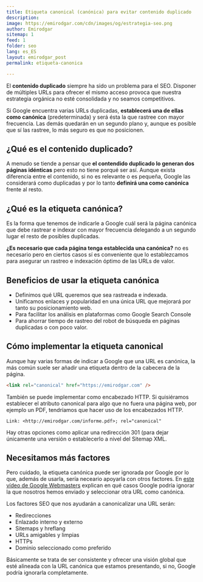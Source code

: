 ```yaml
---
title: Etiqueta canonical (canónica) para evitar contenido duplicado
description: 
image: https://emirodgar.com/cdn/images/og/estrategia-seo.png
author: Emirodgar
sitemap: 1
feed: 1
folder: seo
lang: es_ES
layout: emirodgar_post
permalink: etiqueta-canonica

--- 
```


El **contenido duplicado** siempre ha sido un problema para el SEO. Disponer de múltiples URLs para ofrecer el mismo acceso provoca que nuestra estrategia orgánica no esté consolidada y no seamos competitivos.

Si Google encuentra varias URLs duplicadas, **establecerá una de ellas como canónica** (predeterminada) y será ésta la que rastree con mayor frecuencia. Las demás quedarán en un segundo plano y, aunque es posible que sí las rastree, lo más seguro es que no posicionen.

## ¿Qué es el contenido duplicado?

A menudo se tiende a pensar que **el contendido duplicado lo generan dos páginas idénticas** pero esto no tiene porqué ser así. Aunque exista diferencia entre el contenido, si no es relevante o es pequeña, Google las considerará como duplicadas y por lo tanto **definirá una como canónica** frente al resto.

## ¿Qué es la etiqueta canónica?

Es la forma que tenemos de indicarle a Google cuál será la página canónica que debe rastrear e indexar con mayor frecuencia delegando a un segundo lugar el resto de posibles duplicadas.

**¿Es necesario que cada página tenga establecida una canónica?** no es necesario pero en ciertos casos sí es conveniente que lo establezcamos para asegurar un rastreo e indexación óptimo de las URLs de valor.

## Beneficios de usar la etiqueta canónica

- Definimos qué URL queremos que sea rastreada e indexada.
- Unificamos enlaces y popularidad en una única URL que mejorará por tanto su posicionamiento web.
- Para facilitar los análisis en plataformas como Google Search Console
- Para ahorrar tiempo de rastreo del robot de búsqueda en páginas duplicadas o con poco valor.

## Cómo implementar la etiqueta canonical

Aunque hay varias formas de indicar a Google que una URL es canónica, la más común suele ser añadir una etiqueta dentro de la cabecera de la página.
 
```html
<link rel="canonical" href="https://emirodgar.com" />
```

También se puede implementar como encabezado HTTP. Si quisiéramos establecer el atributo canonical para algo que no fuera una página web, por ejemplo un PDF, tendríamos que hacer uso de los encabezados HTTP.

```
Link: <http://emirodgar.com/informe.pdf>; rel="canonical"
```

Hay otras opciones como aplicar una redirección 301 (para dejar únicamente una versión o establecerlo a nivel del Sitemap XML.

## Necesitamos más factores

Pero cuidado, la etiqueta canónica puede ser ignorada por Google por lo que, además de usarla, sería neceario apoyarla con otros factores. En [este vídeo de Google Webmasters](https://www.youtube.com/watch?v=8j_hxBw5B4E) explican en qué casos Google podría ignorar la que nosotros hemos enviado y seleccionar otra URL como canónica.

Los factores SEO que nos ayudarán a canonicalizar una URL serán:

- Redirecciones
- Enlazado interno y externo
- Sitemaps y hreflang
- URLs amigables y limpias
- HTTPs
- Dominio seleccionado como preferido

Básicamente se trata de ser consistente y ofrecer una visión global que esté alineada con la URL canónica que estamos presentando, si no, Google podría ignorarla completamente.
<!--stackedit_data:
eyJoaXN0b3J5IjpbMTY2MDk3NTkyNSwxNDMxODcxMjA4LDEzMj
UxNjc4NjUsLTEwOTg3NzE0NTcsLTE4Mzg1NDEwNTMsLTIwMDAy
OTA0NTgsLTUxNzAyNDU4Nyw2NjQ4ODA0NzNdfQ==
-->